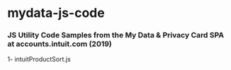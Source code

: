 # mydata-js-code

### JS Utility Code Samples from the My Data & Privacy Card SPA at accounts.intuit.com (2019)

1- intuitProductSort.js
